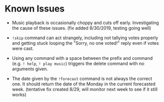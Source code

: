 # Known Issues

- Music playback is occasionally choppy and cuts off early. Investigating the cause of these issues. (fix added 8/30/2019, testing going well)

- `!skip` command can act strangely, including not tallying votes properly and getting stuck looping the "Sorry, no one voted!" reply even if votes were cast.

- Using any command with a space between the prefix and command (e.g. `! help`, `! play music`) triggers the delete command with no arguments given.

- The date given by the `!forecast` command is not always the correct one. It should return the date of the Monday in the current forecasted week. (tentative fix created 8/29, will monitor next week to see if it still works)